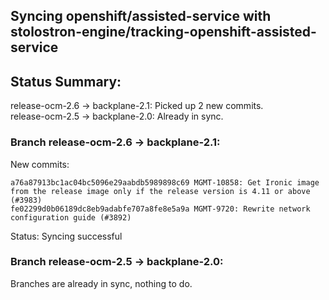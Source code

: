 ## Syncing openshift/assisted-service with stolostron-engine/tracking-openshift-assisted-service

## Status Summary:

release-ocm-2.6 -> backplane-2.1: Picked up 2 new commits.  
release-ocm-2.5 -> backplane-2.0: Already in sync.  

### Branch release-ocm-2.6 -> backplane-2.1:

New commits:

```
a76a87913bc1ac04bc5096e29aabdb5989898c69 MGMT-10858: Get Ironic image from the release image only if the release version is 4.11 or above (#3983)
fe02299d0b06189dc8eb9adabfe707a8fe8e5a9a MGMT-9720: Rewrite network configuration guide (#3892)
```

Status: Syncing successful

### Branch release-ocm-2.5 -> backplane-2.0:

Branches are already in sync, nothing to do.
